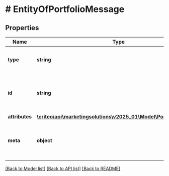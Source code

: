 # # EntityOfPortfolioMessage

## Properties

Name | Type | Description | Notes
------------ | ------------- | ------------- | -------------
**type** | **string** | A string containing the entity type | [optional]
**id** | **string** | A opaque string containing the unique Id of the entity | [optional]
**attributes** | [**\criteo\api\marketingsolutions\v2025_01\Model\PortfolioMessage**](PortfolioMessage.md) |  | [optional]
**meta** | **object** | A meta object that contains application-specific metadata | [optional]

[[Back to Model list]](../../README.md#models) [[Back to API list]](../../README.md#endpoints) [[Back to README]](../../README.md)
